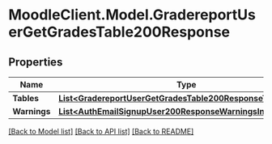 # MoodleClient.Model.GradereportUserGetGradesTable200Response

## Properties

Name | Type | Description | Notes
------------ | ------------- | ------------- | -------------
**Tables** | [**List&lt;GradereportUserGetGradesTable200ResponseTablesInner&gt;**](GradereportUserGetGradesTable200ResponseTablesInner.md) |  | 
**Warnings** | [**List&lt;AuthEmailSignupUser200ResponseWarningsInner&gt;**](AuthEmailSignupUser200ResponseWarningsInner.md) |  | [optional] 

[[Back to Model list]](../README.md#documentation-for-models) [[Back to API list]](../README.md#documentation-for-api-endpoints) [[Back to README]](../README.md)

